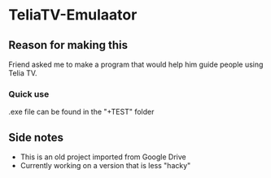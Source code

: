 # TeliaTV-Emulaator

## Reason for making this
Friend asked me to make a program that would help him 
guide people using Telia TV.

### Quick use
.exe file can be found in the "+TEST" folder

## Side notes
+ This is an old project imported from Google Drive
+ Currently working on a version that is less "hacky"

